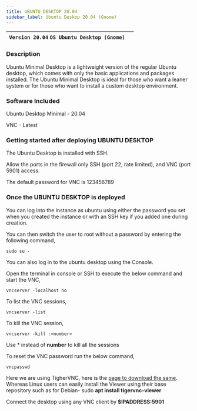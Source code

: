 ```yaml
---
title: UBUNTU DESKTOP 20.04
sidebar_label: Ubuntu Deskop 20.04 (Gnome)
---
```


|**`Version 20.04` `OS Ubuntu Desktop (Gnome)`**|  |
|-----------------------------------------------|--|

### Description

Ubuntu Minimal Desktop is a lightweight version of the regular Ubuntu desktop, which comes with only the basic applications and packages installed. The Ubuntu Minimal Desktop is ideal for those who want a leaner system or for those who want to install a custom desktop environment.

### Software Included

Ubuntu Desktop Minimal - 20.04

VNC - Latest

### Getting started after deploying UBUNTU DESKTOP

The Ubuntu Desktop is installed with SSH.

Allow the ports in the firewall only SSH (port 22, rate limited), and VNC (port 5901) access.

The default password for VNC is 123456789

### Once the UBUNTU DESKTOP is deployed

You can log into the instance as ubuntu using either the password you set when you created the instance or with an SSH key if you added one during creation.

You can then switch the user to root without a password by entering the following command,
~~~
sudo su -
~~~

You can also log in to the ubuntu desktop using the Console.

Open the terminal in console or SSH to execute the below command and start the VNC,
~~~
vncserver -localhost no 
~~~

To list the VNC sessions,
~~~
vncserver -list 
~~~

To kill the VNC session, 
~~~
vncserver -kill :<number>
~~~

Use * instead of **number** to kill all the sessions

To reset the VNC password run the below command,
~~~
vncpasswd
~~~

Here we are using TigherVNC, here is the [page to download the same](https://sourceforge.net/projects/tigervnc/files/stable/1.12.0/). Whereas Linux users can easily install the Viewer using their base repository such as for Debian- sudo **apt install tigervnc-viewer**

Connect the desktop using any VNC client by **$IPADDRESS:5901**